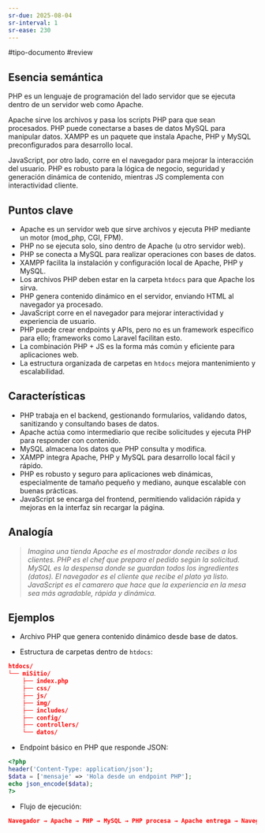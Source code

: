 ```yaml
---
sr-due: 2025-08-04
sr-interval: 1
sr-ease: 230
---
```



#tipo-documento #review  
## Esencia semántica

PHP es un lenguaje de programación del lado servidor que se ejecuta dentro de un servidor web como Apache. 

Apache sirve los archivos y pasa los scripts PHP para que sean procesados. PHP puede conectarse a bases de datos MySQL para manipular datos. XAMPP es un paquete que instala Apache, PHP y MySQL preconfigurados para desarrollo local. 

JavaScript, por otro lado, corre en el navegador para mejorar la interacción del usuario. PHP es robusto para la lógica de negocio, seguridad y generación dinámica de contenido, mientras JS complementa con interactividad cliente.

## Puntos clave

- Apache es un servidor web que sirve archivos y ejecuta PHP mediante un motor (mod_php, CGI, FPM).
- PHP no se ejecuta solo, sino dentro de Apache (u otro servidor web).
- PHP se conecta a MySQL para realizar operaciones con bases de datos.
- XAMPP facilita la instalación y configuración local de Apache, PHP y MySQL.
- Los archivos PHP deben estar en la carpeta `htdocs` para que Apache los sirva.
- PHP genera contenido dinámico en el servidor, enviando HTML al navegador ya procesado.
- JavaScript corre en el navegador para mejorar interactividad y experiencia de usuario.
- PHP puede crear endpoints y APIs, pero no es un framework específico para ello; frameworks como Laravel facilitan esto.
- La combinación PHP + JS es la forma más común y eficiente para aplicaciones web.
- La estructura organizada de carpetas en `htdocs` mejora mantenimiento y escalabilidad.
## Características
- PHP trabaja en el backend, gestionando formularios, validando datos, sanitizando y consultando bases de datos.
- Apache actúa como intermediario que recibe solicitudes y ejecuta PHP para responder con contenido.
- MySQL almacena los datos que PHP consulta y modifica.
- XAMPP integra Apache, PHP y MySQL para desarrollo local fácil y rápido.
- PHP es robusto y seguro para aplicaciones web dinámicas, especialmente de tamaño pequeño y mediano, aunque escalable con buenas prácticas.
- JavaScript se encarga del frontend, permitiendo validación rápida y mejoras en la interfaz sin recargar la página.
    
## Analogía
> *Imagina una tienda
> Apache es el mostrador donde recibes a los clientes.
> PHP es el chef que prepara el pedido según la solicitud.
> MySQL es la despensa donde se guardan todos los ingredientes (datos).
> El navegador es el cliente que recibe el plato ya listo.
> JavaScript es el camarero que hace que la experiencia en la mesa sea más agradable, rápida y dinámica.*

## Ejemplos 

- Archivo PHP que genera contenido dinámico desde base de datos.
    
- Estructura de carpetas dentro de `htdocs`:
```json
htdocs/
└── miSitio/
    ├── index.php
    ├── css/
    ├── js/
    ├── img/
    ├── includes/
    ├── config/
    ├── controllers/
    └── datos/

```
- Endpoint básico en PHP que responde JSON:
```php
<?php
header('Content-Type: application/json');
$data = ['mensaje' => 'Hola desde un endpoint PHP'];
echo json_encode($data);
?>
```
- Flujo de ejecución:
```json
Navegador → Apache → PHP → MySQL → PHP procesa → Apache entrega → Navegador muestra
```
